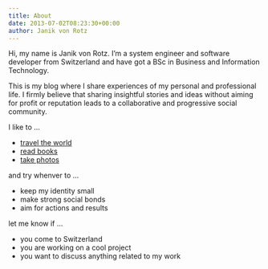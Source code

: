 ```yaml
---
title: About
date: 2013-07-02T08:23:30+00:00
author: Janik von Rotz
---
```


Hi, my name is Janik von Rotz. I’m a system engineer and software developer from Switzerland and have got a BSc in Business and Information Technology.

This is my blog where I share experiences of my personal and professional life. I firmly believe that sharing insightful stories and ideas without aiming for profit or reputation leads to a collaborative and progressive social community.

I like to ...

* [travel the world](https://gist.github.com/janikvonrotz/37dc61480790b07ab91d88d624caef2b)
* [read books](https://gist.github.com/janikvonrotz/48bfb518239970395b12285b3c23fbfd)
* [take photos](/categories/photography/)

and try whenver to ...

* keep my identity small
* make strong social bonds
* aim for actions and results

let me know if ...

* you come to Switzerland
* you are working on a cool project
* you want to discuss anything related to my work